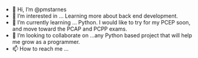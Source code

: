 - 👋 Hi, I’m @pmstarnes
- 👀 I’m interested in ... Learning more about back end development.
- 🌱 I’m currently learning ... Python. I would like to try for my PCEP soon, and move toward the PCAP and PCPP exams. 
- 💞️ I’m looking to collaborate on ...any Python based project that will help me grow as a programmer.  
- 📫 How to reach me ...

<!---
pmstarnes/pmstarnes is a ✨ special ✨ repository because its `README.md` (this file) appears on your GitHub profile.
You can click the Preview link to take a look at your changes.
--->
